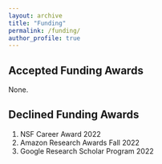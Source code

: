 ```yaml
---
layout: archive
title: "Funding"
permalink: /funding/
author_profile: true
---
```


## Accepted Funding Awards
None.

## Declined Funding Awards
1) NSF Career Award 2022
2) Amazon Research Awards Fall 2022
3) Google Research Scholar Program 2022

